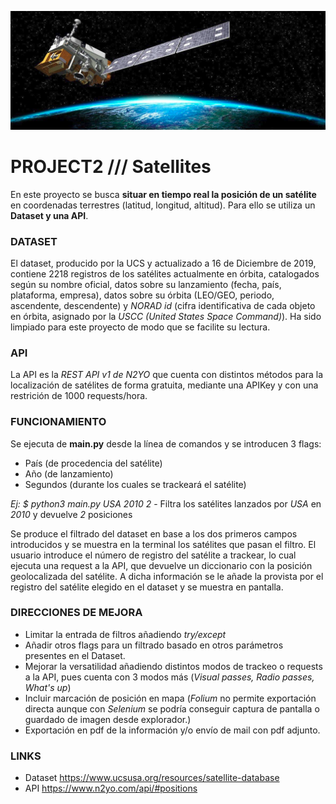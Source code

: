 ![satellite Terra pic](/input/pic.png)

# PROJECT2 /// Satellites

En este proyecto se busca **situar en tiempo real la posición de un satélite** en coordenadas terrestres (latitud, longitud, altitud). Para ello se utiliza un **Dataset y una API**.

### **DATASET**
El dataset, producido por la UCS y actualizado a 16 de Diciembre de 2019, contiene 2218 registros de los satélites actualmente en órbita, catalogados según su nombre oficial, datos sobre su lanzamiento (fecha, país, plataforma, empresa), datos sobre su órbita (LEO/GEO, periodo, ascendente, descendente) y *NORAD id* (cifra identificativa de cada objeto en órbita, asignado por la *USCC (United States Space Command)*).
Ha sido limpiado para este proyecto de modo que se facilite su lectura.

### **API**
La API es la *REST API v1 de N2YO* que cuenta con distintos métodos para la localización de satélites de forma gratuita, mediante una APIKey y con una restrición de 1000 requests/hora.

### **FUNCIONAMIENTO**

Se ejecuta de **main.py** desde la línea de comandos y se introducen 3 flags:

- País (de procedencia del satélite)
- Año (de lanzamiento)
- Segundos (durante los cuales se trackeará el satélite)

*Ej:  $ python3 main.py USA 2010 2*  -  Filtra los satélites lanzados por *USA* en *2010* y devuelve *2* posiciones

Se produce el filtrado del dataset en base a los dos primeros campos introducidos y se muestra en la terminal los satélites que pasan el filtro.
El usuario introduce el número de registro del satélite a trackear, lo cual ejecuta una request a la API, que devuelve un diccionario con la posición geolocalizada del satélite.
A dicha información se le añade la provista por el registro del satélite elegido en el dataset y se muestra en pantalla.

### **DIRECCIONES DE MEJORA**

- Limitar la entrada de filtros añadiendo *try/except*
- Añadir otros flags para un filtrado basado en otros parámetros presentes en el Dataset.
- Mejorar la versatilidad añadiendo distintos modos de trackeo o requests a la API, pues cuenta con 3 modos más (*Visual passes, Radio passes, What's up*)
- Incluir marcación de posición en mapa (*Folium* no permite exportación directa aunque con *Selenium* se podría conseguir captura de pantalla o guardado de imagen desde explorador.)
- Exportación en pdf de la información y/o envío de mail con pdf adjunto.

### **LINKS**

- Dataset https://www.ucsusa.org/resources/satellite-database
- API https://www.n2yo.com/api/#positions

